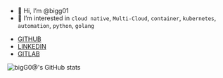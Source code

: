 - 👋 Hi, I’m @bigg01
- 👀 I’m interested in `cloud native`, `Multi-Cloud`, `container`, `kubernetes`, `automation`, `python`, `golang`

* [GITHUB](https://github.com/bigg01)
* [LINKEDIN](https://www.linkedin.com/in/oliver-guggenb%C3%BChl-12370198/)
* [GITLAB](https://gitlab.com/bigg01) 

  
<!---
bigg01/bigg01 is a ✨ special ✨ repository because its `README.md` (this file) appears on your GitHub profile.
You can click the Preview link to take a look at your changes.
--->

![bigG0@'s GitHub stats](https://github-readme-stats.vercel.app/api?username=bigG01&show_icons=true&theme=dark)